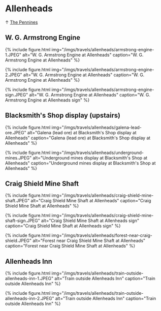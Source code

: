 # Allenheads

↑ [The Pennines](/travels/england/pennines)

## W. G. Armstrong Engine

{% include figure.html
  img="/imgs/travels/allenheads/armstrong-engine-1.JPEG"
  alt="W. G. Armstrong Engine at Allenheads"
  caption="W. G. Armstrong Engine at Allenheads" %}

{% include figure.html
  img="/imgs/travels/allenheads/armstrong-engine-2.JPEG"
  alt="W. G. Armstrong Engine at Allenheads"
  caption="W. G. Armstrong Engine at Allenheads" %}

{% include figure.html
  img="/imgs/travels/allenheads/armstrong-engine-sign.JPEG"
  alt="W. G. Armstrong Engine at Allenheads"
  caption="W. G. Armstrong Engine at Allenheads sign" %}

## Blacksmith's Shop display (upstairs)

{% include figure.html
  img="/imgs/travels/allenheads/galena-lead-ore.JPEG"
  alt="Galena (lead ore) at Blacksmith's Shop display at Allenheads"
  caption="Galena (lead ore) at Blacksmith's Shop display at Allenheads" %}

{% include figure.html
  img="/imgs/travels/allenheads/underground-mines.JPEG"
    alt="Underground mines display at Blacksmith's Shop at Allenheads"
    caption="Underground mines display at Blacksmith's Shop at Allenheads" %}

## Craig Shield Mine Shaft

{% include figure.html
  img="/imgs/travels/allenheads/craig-shield-mine-shaft.JPEG"
  alt="Craig Shield Mine Shaft at Allenheads"
  caption="Craig Shield Mine Shaft at Allenheads" %}

{% include figure.html
  img="/imgs/travels/allenheads/craig-shield-mine-shaft-sign.JPEG"
  alt="Craig Shield Mine Shaft at Allenheads sign"
  caption="Craig Shield Mine Shaft at Allenheads sign" %}

{% include figure.html
  img="/imgs/travels/allenheads/forest-near-craig-shield.JPEG"
  alt="Forest near Craig Shield Mine Shaft at Allenheads"
  caption="Forest near Craig Shield Mine Shaft at Allenheads" %}

## Allenheads Inn

{% include figure.html
  img="/imgs/travels/allenheads/train-outside-allenheads-inn-1.JPEG"
  alt="Train outside Allenheads Inn"
  caption="Train outside Allenheads Inn" %} 
  
{% include figure.html
  img="/imgs/travels/allenheads/train-outside-allenheads-inn-2.JPEG"
  alt="Train outside Allenheads Inn"
  caption="Train outside Allenheads Inn" %}
